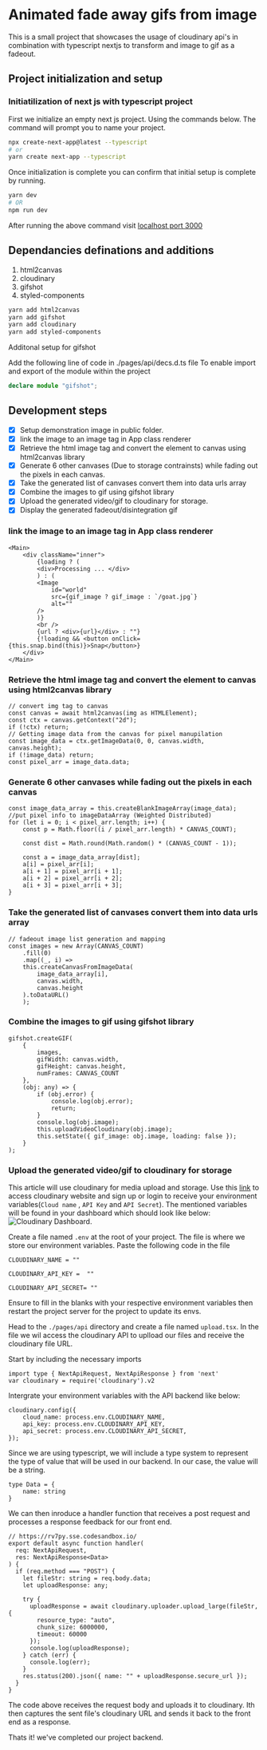 # Animated fade away gifs from image

This is a small project that showcases the usage of cloudinary api's
in combination with typescript nextjs to transform and image to gif as a fadeout.

## Project initialization and setup

### Initiatilization of next js with typescript project

First we initialize an empty next js project.
Using the commands below. The command will prompt you to name your project.

```bash
npx create-next-app@latest --typescript
# or
yarn create next-app --typescript
```

Once initialization is complete you can confirm that initial setup is complete by running.

```bash
yarn dev
# OR
npm run dev
```

After running the above command visit [localhost port 3000](http://localhost:3000)

## Dependancies definations and additions

1. html2canvas
2. cloudinary
3. gifshot
4. styled-components

```bash
yarn add html2canvas
yarn add gifshot
yarn add cloudinary
yarn add styled-components
```

Additonal setup for gifshot

Add the following line of code in ./pages/api/decs.d.ts file
To enable import and export of the module within the project

```ts
declare module "gifshot";
```

## Development steps

- [X] Setup demonstration image in public folder.
- [X] link the image to an image tag in App class renderer
- [X] Retrieve the html image tag and convert the element to canvas using html2canvas library
- [X] Generate 6 other canvases (Due to storage contrainsts) while fading out the pixels in each canvas.
- [X] Take the generated list of canvases convert them into data urls array
- [X] Combine the images to gif using gifshot library
- [X] Upload the generated video/gif to cloudinary for storage.
- [X] Display the generated fadeout/disintegration gif

### link the image to an image tag in App class renderer

```_app.tsx
<Main>
    <div className="inner">
        {loading ? (
        <div>Processing ... </div>
        ) : (
        <Image
            id="world"
            src={gif_image ? gif_image : `/goat.jpg`}
            alt=""
        />
        )}
        <br />
        {url ? <div>{url}</div> : ""}
        {!loading && <button onClick={this.snap.bind(this)}>Snap</button>}
    </div>
</Main>
```

### Retrieve the html image tag and convert the element to canvas using html2canvas library

```_app.tsx
// convert img tag to canvas
const canvas = await html2canvas(img as HTMLElement);
const ctx = canvas.getContext("2d");
if (!ctx) return;
// Getting image data from the canvas for pixel manupilation
const image_data = ctx.getImageData(0, 0, canvas.width, canvas.height);
if (!image_data) return;
const pixel_arr = image_data.data;
```

### Generate 6 other canvases while fading out the pixels in each canvas

```_app.tsx
const image_data_array = this.createBlankImageArray(image_data);
//put pixel info to imageDataArray (Weighted Distributed)
for (let i = 0; i < pixel_arr.length; i++) {
    const p = Math.floor((i / pixel_arr.length) * CANVAS_COUNT);

    const dist = Math.round(Math.random() * (CANVAS_COUNT - 1));

    const a = image_data_array[dist];
    a[i] = pixel_arr[i];
    a[i + 1] = pixel_arr[i + 1];
    a[i + 2] = pixel_arr[i + 2];
    a[i + 3] = pixel_arr[i + 3];
}
```

### Take the generated list of canvases convert them into data urls array

```_app.tsx
// fadeout image list generation and mapping
const images = new Array(CANVAS_COUNT)
    .fill(0)
    .map((_, i) =>
    this.createCanvasFromImageData(
        image_data_array[i],
        canvas.width,
        canvas.height
    ).toDataURL()
    );
```

### Combine the images to gif using gifshot library

```_app.tsx
gifshot.createGIF(
    {
        images,
        gifWidth: canvas.width,
        gifHeight: canvas.height,
        numFrames: CANVAS_COUNT
    },
    (obj: any) => {
        if (obj.error) {
            console.log(obj.error);
            return;
        }
        console.log(obj.image);
        this.uploadVideoCloudinary(obj.image);
        this.setState({ gif_image: obj.image, loading: false });
    }
);
```

### Upload the generated video/gif to cloudinary for storage
This article will use cloudinary for media upload and storage. Use this [link](https://cloudinary.com/?ap=em) to access cloudinary website and sign up or login to receive your environment variables(`Cloud name` , `API Key` and `API Secret`). The mentioned variables will be found in your dashboard which should look like below:
![Cloudinary Dashboard](https://res.cloudinary.com/hackit-africa/image/upload/v1623006780/cloudinary-dashboard.png "Cloudinary Dashboard").

Create a file named `.env` at the root of your project. The file is where we store our environment variables. Paste the following code in the file
```
CLOUDINARY_NAME = ""

CLOUDINARY_API_KEY =  ""

CLOUDINARY_API_SECRET= ""
  ```
Ensure to fill in the blanks with your respective environment variables then restart the project server for the project to update its envs.

Head to the `./pages/api` directory and create a file named `upload.tsx`. In the file we wil access the cloudinary API to uplload our files and receive the cloudinary file URL.

Start by including the necessary imports  
```
import type { NextApiRequest, NextApiResponse } from 'next'
var cloudinary = require('cloudinary').v2
```
Intergrate your environment variables with the API backend like below:

```upload.tsx
cloudinary.config({
    cloud_name: process.env.CLOUDINARY_NAME,
    api_key: process.env.CLOUDINARY_API_KEY,
    api_secret: process.env.CLOUDINARY_API_SECRET,
});
```
Since we are using typescript, we will include a type system to represent the type of value that will be used in our backend. In our case, the value will be a string.
```
type Data = {
    name: string
}
```
We can then inroduce a handler function that receives a post request and processes a response feedback for our front end.


```upload.tsx
// https://rv7py.sse.codesandbox.io/
export default async function handler(
  req: NextApiRequest,
  res: NextApiResponse<Data>
) {
  if (req.method === "POST") {
    let fileStr: string = req.body.data;
    let uploadResponse: any;

    try {
      uploadResponse = await cloudinary.uploader.upload_large(fileStr, {
        resource_type: "auto",
        chunk_size: 6000000,
        timeout: 60000
      });
      console.log(uploadResponse);
    } catch (err) {
      console.log(err);
    }
    res.status(200).json({ name: "" + uploadResponse.secure_url });
  }
}
```

The code above receives the request body and uploads it to cloudinary. Ith then captures the sent file's cloudinary URL and sends it back to the front end as a response.

Thats it! we've completed our project backend.
